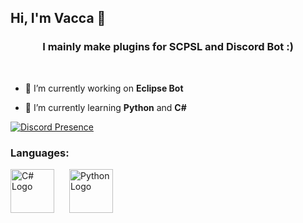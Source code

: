 ## Hi, I'm Vacca 👋

<h3 align="center">I mainly make plugins for SCPSL and Discord Bot :)</h3><br>

- 🔭 I’m currently working on **Eclipse Bot**

- 🌱 I’m currently learning **Python** and **C#**

[![Discord Presence](https://lanyard.cnrad.dev/api/1030951880936935525)](https://discord.com/users/1030951880936935525)

<h3 align="left">Languages:</h3>
<p>
  <img src="https://upload.wikimedia.org/wikipedia/commons/b/bd/Logo_C_sharp.svg" alt="C# Logo" width="70" style="margin-right: 20px;"/>
  <img src="https://upload.wikimedia.org/wikipedia/commons/c/c3/Python-logo-notext.svg" alt="Python Logo" width="70"/>
</p>
